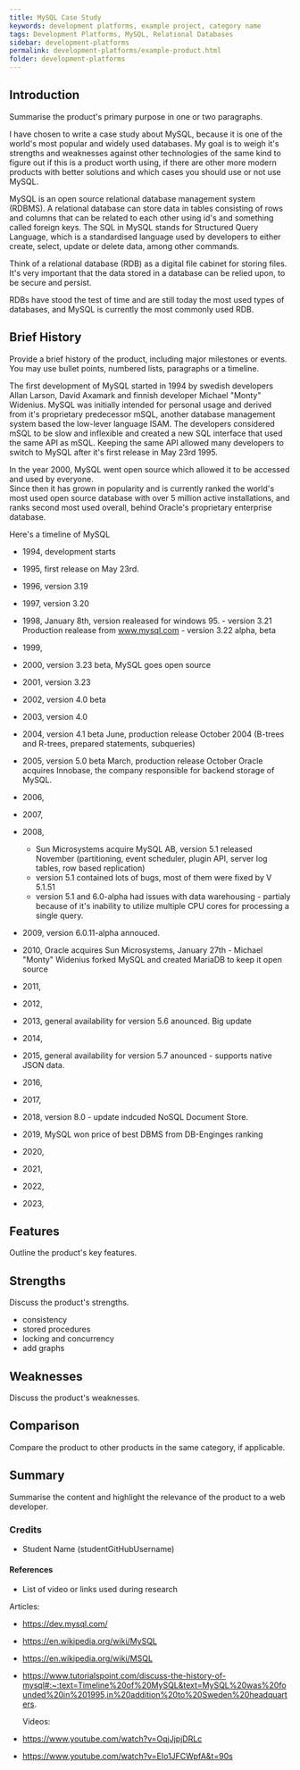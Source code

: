 ```yaml
---
title: MySQL Case Study
keywords: development platforms, example project, category name
tags: Development Platforms, MySQL, Relational Databases
sidebar: development-platforms
permalink: development-platforms/example-product.html
folder: development-platforms
---
```


## Introduction

Summarise the product's primary purpose in one or two paragraphs.

I have chosen to write a case study about MySQL, because it is one of the world's most popular and widely used databases.
My goal is to weigh it's strengths and weaknesses against other technologies of the same kind to figure out
if this is a product worth using, if there are other more modern products with better solutions and
which cases you should use or not use MySQL.

<!-- Also I will have a look at other NoSQL databases to make a comparison -->

MySQL is an open source relational database management system (RDBMS).
A relational database can store data in tables consisting of rows and columns
that can be related to each other using id's and something called foreign keys.
The SQL in MySQL stands for Structured Query Language, which is a standardised language used by
developers to either create, select, update or delete data, among other commands.

Think of a relational database (RDB) as a digital file cabinet for storing files.
It's very important that the data stored in a database can be relied upon, to be secure and persist.

<!-- relational databases like MySQL have several features that helps secure and persist data, like: -->

RDBs have stood the test of time and are still today the most used types of databases,
and MySQL is currently the most commonly used RDB.

## Brief History

Provide a brief history of the product, including major milestones or events.
You may use bullet points, numbered lists, paragraphs or a timeline.

The first development of MySQL started in 1994 by swedish developers Allan Larson, David Axamark
and finnish developer Michael "Monty" Widenius. MySQL was initially intended for personal usage
and derived from it's proprietary predecessor mSQL, another database management system
based the low-lever language ISAM. The developers considered mSQL to be slow and inflexible
and created a new SQL interface that used the same API as mSQL.
Keeping the same API allowed many developers to switch to MySQL
after it's first release in May 23rd 1995.

In the year 2000, MySQL went open source which allowed it to be accessed and used by everyone.  
Since then it has grown in popularity and is currently ranked the world's most used open source database
with over 5 million active installations,
and ranks second most used overall, behind Oracle's proprietary enterprise database.

Here's a timeline of MySQL

- 1994, development starts
- 1995, first release on May 23rd.
- 1996, version 3.19
- 1997, version 3.20
- 1998, January 8th, version realeased for windows 95. - version 3.21 Production realease from www.mysql.com - version 3.22 alpha, beta
- 1999,

- 2000, version 3.23 beta, MySQL goes open source
- 2001, version 3.23
- 2002, version 4.0 beta
- 2003, version 4.0
- 2004, version 4.1 beta June, production release October 2004 (B-trees and R-trees, prepared statements, subqueries)
- 2005, version 5.0 beta March, production release October Oracle acquires Innobase, the company responsible for backend storage of MySQL.
- 2006,
- 2007,
- 2008,
  - Sun Microsystems acquire MySQL AB, version 5.1 released November
    (partitioning, event scheduler, plugin API, server log tables, row based replication)
  - version 5.1 contained lots of bugs, most of them were fixed by V 5.1.51
  - version 5.1 and 6.0-alpha had issues with data warehousing - partialy because of it's inability to utilize multiple CPU cores for processing a single query.
- 2009, version 6.0.11-alpha annouced.
- 2010, Oracle acquires Sun Microsystems, January 27th - Michael "Monty" Widenius forked MySQL and created MariaDB to keep it open source
- 2011,
- 2012,
- 2013, general availability for version 5.6 anounced. Big update
- 2014,
- 2015, general availability for version 5.7 anounced - supports native JSON data.
- 2016,
- 2017,
- 2018, version 8.0 - update indcuded NoSQL Document Store.
- 2019, MySQL won price of best DBMS from DB-Enginges ranking

- 2020,
- 2021,
- 2022,
- 2023,

## Features

Outline the product's key features.

## Strengths

Discuss the product's strengths.

- consistency
- stored procedures
- locking and concurrency
- add graphs

## Weaknesses

Discuss the product's weaknesses.

## Comparison

Compare the product to other products in the same category, if applicable.

## Summary

Summarise the content and highlight the relevance of the product to a web developer.

### Credits

- Student Name (studentGitHubUsername)

#### References

- List of video or links used during research

Articles:

- https://dev.mysql.com/
- https://en.wikipedia.org/wiki/MySQL
- https://en.wikipedia.org/wiki/MSQL
- https://www.tutorialspoint.com/discuss-the-history-of-mysql#:~:text=Timeline%20of%20MySQL&text=MySQL%20was%20founded%20in%201995,in%20addition%20to%20Sweden%20headquarters.

  Videos:

- https://www.youtube.com/watch?v=OqjJjpjDRLc
- https://www.youtube.com/watch?v=EIo1JFCWpfA&t=90s
